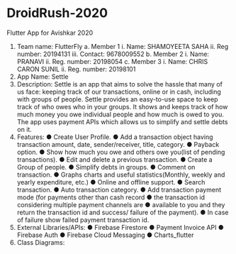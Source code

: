 # DroidRush-2020
Flutter App for Avishkar 2020
1. Team name: FlutterFly
a. Member 1
i. Name: SHAMOYEETA SAHA
ii. Reg number: 20194131
iii. Contact: 9678009552
b. Member 2
i. Name: PRANAVI
ii. Reg. number: 20198054
c. Member 3
i. Name: CHRIS CARON SUNIL
ii. Reg. number: 20198101
2. App Name: Settle
3. Description: Settle is an app that aims to solve the hassle that many
of us face: keeping track of our transactions, online or in cash,
including with groups of people. Settle provides an easy-to-use space
to keep track of who owes who in your groups. It shows and keeps
track of how much money you owe individual people and how much
is owed to you. The app uses payment APIs which allows us to
simplify and settle debts on it.
4. Features:
● Create User Profile.
● Add a transaction object having transaction amount, date,
sender/receiver, title, category.
● Payback option.
● Show how much you owe and others owe you(list of pending
transactions).
● Edit and delete a previous transaction.
● Create a Group of people.
● Simplify debts in groups.
● Comment on transaction.
● Graphs charts and useful statistics(Monthly, weekly and yearly
expenditure, etc.)
● Online and offline support.
● Search transaction.
● Auto transaction category.
● Add transaction payment mode (for payments other than cash
record
● the transaction id considering multiple payment channels are
● available to you and they return the transaction id and success/
failure of the payment).
● In case of failure show failed payment transaction id.
5. External Libraries/APIs:
● Firebase Firestore
● Payment Invoice API
● Firebase Auth
● Firebase Cloud Messaging
● Charts_flutter
6. Class Diagrams:

